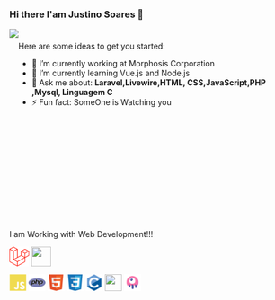 ### Hi there I'am Justino Soares 👋
<!-- colocar as actividades -->


<div style="display:flex; align-items:center;height:"50rem; justify-centent:center;">
  
<div>
  <img align="right" height="180em" src="https://github-readme-stats.vercel.app/api/top-langs/?username=JustinoSoares&layout=compact&langs_count=16&theme=great-gatsby"/>
</div>
<div>
Here are some ideas to get you started:

- 🔭 I’m currently working at Morphosis Corporation
- 🌱 I’m currently learning Vue.js and Node.js
- 💬 Ask me about: <strong>Laravel,Livewire,HTML, CSS,JavaScript,PHP ,Mysql, Linguagem C</strong>
- ⚡ Fun fact: SomeOne is Watching you
  
</div>
</div>

<div  align="" style="display:flex; aligin-items:center;"> 
  <div style="display: inline_block"><br>
      <p><p style="margin-top:10rem;">
  I am Working with Web Development!!!
</p></p>
    <img align="center" height="35" width="35" alt="coding-time" src="./img/laravel-2.svg">
     <img  align="center" src="https://cdn.jsdelivr.net/gh/devicons/devicon/icons/mysql/mysql-original.svg" height="35" width="35" />
    <p></p>
    <img align="center" height="30" width="30" alt="js-icon"  src="https://raw.githubusercontent.com/devicons/devicon/master/icons/javascript/javascript-plain.svg">
    <img align="center" height="30" width="30" alt="react-icon" src="https://raw.githubusercontent.com/devicons/devicon/master/icons/php/php-original.svg">
    <img align="center" height="30" width="30" alt="html-icon" src="https://raw.githubusercontent.com/devicons/devicon/master/icons/html5/html5-original.svg">
    <img align="center" height="30" width="30"alt="css-icon" src="https://raw.githubusercontent.com/devicons/devicon/master/icons/css3/css3-original.svg">
    <img align="center"height="30" width="30" alt="c-icon" src="https://raw.githubusercontent.com/devicons/devicon/master/icons/c/c-original.svg">
     <img align="center" height="30" width="30"  src="https://cdn.jsdelivr.net/gh/devicons/devicon/icons/tailwindcss/tailwindcss-plain.svg" width="40" height="40" />
    <img align="center" height="30" width="30" alt="nodejs-icon" src="./img/livewire.png">
   </div>
    
  
